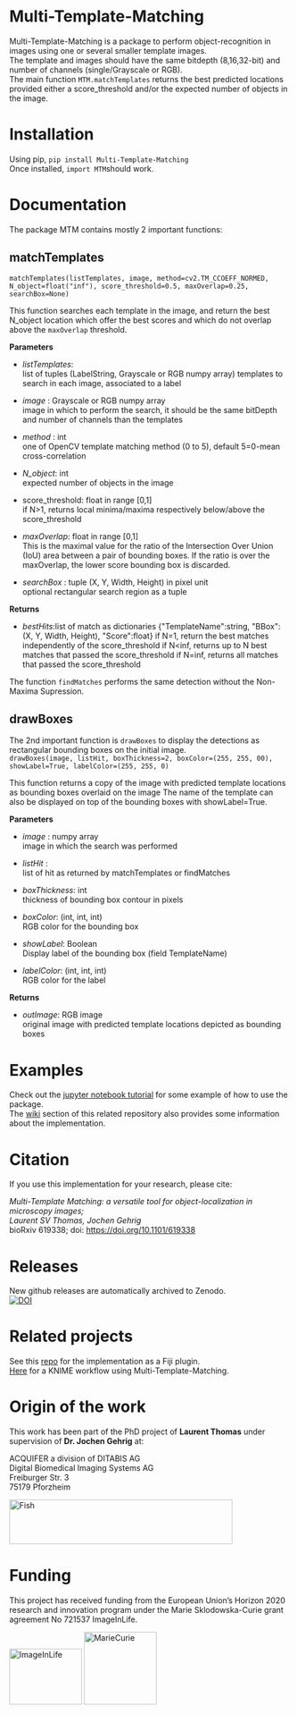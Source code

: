 # Multi-Template-Matching
Multi-Template-Matching is a package to perform object-recognition in images using one or several smaller template images.  
The template and images should have the same bitdepth (8,16,32-bit) and number of channels (single/Grayscale or RGB).  
The main function `MTM.matchTemplates` returns the best predicted locations provided either a score_threshold and/or the expected number of objects in the image.  

# Installation
Using pip, `pip install Multi-Template-Matching`  
Once installed, `import MTM`should work.

# Documentation
The package MTM contains mostly 2 important functions:  

## matchTemplates  
`matchTemplates(listTemplates, image, method=cv2.TM_CCOEFF_NORMED, N_object=float("inf"), score_threshold=0.5, maxOverlap=0.25, searchBox=None)`  

This function searches each template in the image, and return the best N_object location which offer the best scores and which do not overlap above the `maxOverlap` threshold.  

__Parameters__
- _listTemplates_:   
            list of tuples (LabelString, Grayscale or RGB numpy array) templates to search in each image, associated to a label 

- _image_  : Grayscale or RGB numpy array  
           image in which to perform the search, it should be the same bitDepth and number of channels than the templates

- _method_ : int   
            one of OpenCV template matching method (0 to 5), default 5=0-mean cross-correlation

- _N_object_: int  
            expected number of objects in the image

- score_threshold: float in range [0,1]  
            if N>1, returns local minima/maxima respectively below/above the score_threshold

- _maxOverlap_: float in range [0,1]  
            This is the maximal value for the ratio of the Intersection Over Union (IoU) area between a pair of bounding boxes.
            If the ratio is over the maxOverlap, the lower score bounding box is discarded.

- _searchBox_ : tuple (X, Y, Width, Height) in pixel unit  
            optional rectangular search region as a tuple
    
__Returns__
- _bestHits_:list of match as dictionaries {"TemplateName":string, "BBox":(X, Y, Width, Height), "Score":float}
            if N=1, return the best matches independently of the score_threshold
            if N<inf, returns up to N best matches that passed the score_threshold
            if N=inf, returns all matches that passed the score_threshold


The function `findMatches` performs the same detection without the Non-Maxima Supression.  

## drawBoxes
The 2nd important function is `drawBoxes` to display the detections as rectangular bounding boxes on the initial image.   
`drawBoxes(image, listHit, boxThickness=2, boxColor=(255, 255, 00), showLabel=True, labelColor=(255, 255, 0)`

This function returns a copy of the image with predicted template locations as bounding boxes overlaid on the image
The name of the template can also be displayed on top of the bounding boxes with showLabel=True.

__Parameters__
- _image_  : numpy array  
        image in which the search was performed  
        
- _listHit_ :  
        list of hit as returned by matchTemplates or findMatches  
        
- _boxThickness_: int  
        thickness of bounding box contour in pixels  
        
- _boxColor_: (int, int, int)  
        RGB color for the bounding box  

- _showLabel_: Boolean  
        Display label of the bounding box (field TemplateName)

- _labelColor_: (int, int, int)  
          RGB color for the label  

__Returns__
- _outImage_: RGB image  
        original image with predicted template locations depicted as bounding boxes  

# Examples
Check out the [jupyter notebook tutorial](https://github.com/LauLauThom/Multi-Template-Matching/blob/master/Tutorial.ipynb) for some example of how to use the package.  
The [wiki](https://github.com/LauLauThom/MultiTemplateMatching/wiki) section of this related repository also provides some information about the implementation.

# Citation
If you use this implementation for your research, please cite:
  
_Multi-Template Matching: a versatile tool for object-localization in microscopy images;_  
_Laurent SV Thomas, Jochen Gehrig_  
bioRxiv 619338; doi: https://doi.org/10.1101/619338

# Releases
New github releases are automatically archived to Zenodo.  
[![DOI](https://zenodo.org/badge/197186256.svg)](https://zenodo.org/badge/latestdoi/197186256)

# Related projects
See this [repo](https://github.com/LauLauThom/MultiTemplateMatching) for the implementation as a Fiji plugin.  
[Here](https://nodepit.com/workflow/com.nodepit.space%2Flthomas%2Fpublic%2FMulti-Template%20Matching.knwf) for a KNIME workflow using Multi-Template-Matching.


# Origin of the work
This work has been part of the PhD project of **Laurent Thomas** under supervision of **Dr. Jochen Gehrig** at:  
  
ACQUIFER a division of DITABIS AG  
Digital Biomedical Imaging Systems AG  
Freiburger Str. 3  
75179 Pforzheim  

<img src="https://github.com/LauLauThom/MultiTemplateMatching-Python/blob/master/images/Acquifer_Logo_60k_cmyk_300dpi.png" alt="Fish" width="400" height="80">     

# Funding
This project has received funding from the European Union’s Horizon 2020 research and innovation program under the Marie Sklodowska-Curie grant agreement No 721537 ImageInLife.  

<p float="left">
<img src="https://github.com/LauLauThom/MultiTemplateMatching-Python/blob/master/images/ImageInlife.png" alt="ImageInLife" width="130" height="100">
<img src="https://github.com/LauLauThom/MultiTemplateMatching-Python/blob/master/images/MarieCurie.jpg" alt="MarieCurie" width="130" height="130">
</p>
